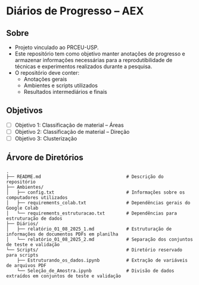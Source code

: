# Diários de Progresso – AEX

## Sobre

- Projeto vinculado ao PRCEU-USP.  
- Este repositório tem como objetivo manter anotações de progresso e armazenar informações necessárias para a reprodutibilidade de técnicas e experimentos realizados durante a pesquisa.  
- O repositório deve conter:  
  - Anotações gerais  
  - Ambientes e scripts utilizados  
  - Resultados intermediários e finais  

## Objetivos

- [ ] Objetivo 1: Classificação de material – Áreas  
- [ ] Objetivo 2: Classificação de material – Direção  
- [ ] Objetivo 3: Clusterização

## Árvore de Diretórios
```
.
├── README.md                                # Descrição do repositório
├── Ambientes/
│   ├── config.txt                           # Informações sobre os computadores utilizados
│   ├── requirements_colab.txt               # Dependências gerais do Google Colab
│   └── requirements_estruturacao.txt        # Dependências para estruturação de dados
├── Diários/
│   ├── relatório_01_08_2025_1.md            # Estruturação de informações de documentos PDFs em planilha
│   └── relatório_01_08_2025_2.md            # Separação dos conjuntos de teste e validação
└── Scripts/                                 # Diretório reservado para scripts
    ├── Estruturando_os_dados.ipynb          # Extração de variáveis de arquivos PDF
    └── Seleção_de_Amostra.ipynb             # Divisão de dados extraídos em conjuntos de teste e validação  
```
